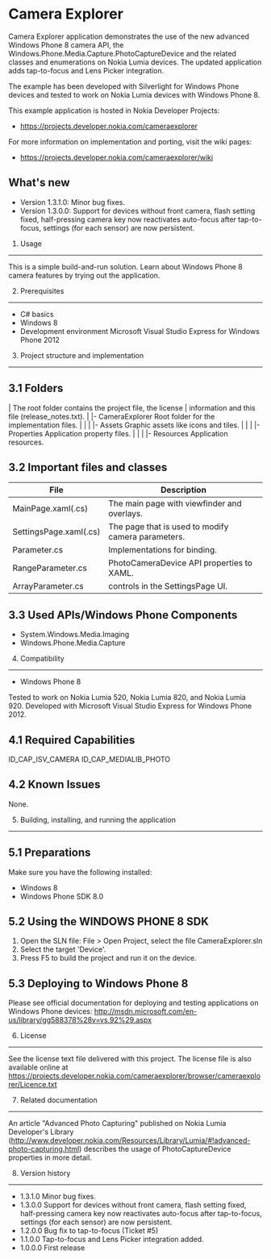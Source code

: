 Camera Explorer
===============

Camera Explorer application demonstrates the use of the new advanced
Windows Phone 8 camera API, the Windows.Phone.Media.Capture.PhotoCaptureDevice
and the related classes and enumerations on Nokia Lumia devices. The updated 
application adds tap-to-focus and Lens Picker integration.

The example has been developed with Silverlight for Windows Phone devices
and tested to work on Nokia Lumia devices with Windows Phone 8.

This example application is hosted in Nokia Developer Projects:
- https://projects.developer.nokia.com/cameraexplorer

For more information on implementation and porting, visit the wiki pages:
- https://projects.developer.nokia.com/cameraexplorer/wiki


What's new
----------

* Version 1.3.1.0: Minor bug fixes.
* Version 1.3.0.0: Support for devices without front camera, flash setting
fixed, half-pressing camera key now reactivates auto-focus after tap-to-focus,
settings (for each sensor) are now persistent.


1. Usage
-------------------------------------------------------------------------------

This is a simple build-and-run solution. Learn about Windows Phone 8
camera features by trying out the application. 


2. Prerequisites
-------------------------------------------------------------------------------

- C# basics
- Windows 8
- Development environment Microsoft Visual Studio Express for Windows Phone 2012


3. Project structure and implementation
-------------------------------------------------------------------------------

3.1 Folders
-----------

 |                  The root folder contains the project file, the license 
 |                  information and this file (release_notes.txt).
 |
 |- CameraExplorer  Root folder for the implementation files.
 |  |
 |  |- Assets       Graphic assets like icons and tiles.
 |  |
 |  |- Properties   Application property files.
 |  |
 |  |- Resources    Application resources.


3.2 Important files and classes
-------------------------------

| File | Description |
| ---- | ----------- |
| MainPage.xaml(.cs) | The main page with viewfinder and overlays. |
| SettingsPage.xaml(.cs) | The page that is used to modify camera parameters. |
| Parameter.cs | Implementations for binding. |
| RangeParameter.cs | PhotoCameraDevice API properties to XAML. |
| ArrayParameter.cs | controls in the SettingsPage UI. |


3.3 Used APIs/Windows Phone Components
--------------------------------------

* System.Windows.Media.Imaging
* Windows.Phone.Media.Capture


4. Compatibility
-------------------------------------------------------------------------------

- Windows Phone 8

Tested to work on Nokia Lumia 520, Nokia Lumia 820, and Nokia Lumia 920. 
Developed with Microsoft Visual Studio Express for Windows Phone 2012.


4.1 Required Capabilities
-------------------------

ID_CAP_ISV_CAMERA
ID_CAP_MEDIALIB_PHOTO


4.2 Known Issues
----------------

None.


5. Building, installing, and running the application
-------------------------------------------------------------------------------

5.1 Preparations
----------------

Make sure you have the following installed:

* Windows 8
* Windows Phone SDK 8.0


5.2 Using the WINDOWS PHONE 8 SDK
---------------------------------

1. Open the SLN file:
   File > Open Project, select the file CameraExplorer.sln
2. Select the target 'Device'.
3. Press F5 to build the project and run it on the device.


5.3 Deploying to Windows Phone 8
--------------------------------

Please see official documentation for deploying and testing applications on
Windows Phone devices:
http://msdn.microsoft.com/en-us/library/gg588378%28v=vs.92%29.aspx


6. License
-------------------------------------------------------------------------------

See the license text file delivered with this project. The license file is also
available online at 
https://projects.developer.nokia.com/cameraexplorer/browser/cameraexplorer/Licence.txt


7. Related documentation
-------------------------------------------------------------------------------

An article "Advanced Photo Capturing" published on Nokia Lumia Developer's Library
(http://www.developer.nokia.com/Resources/Library/Lumia/#!advanced-photo-capturing.html) 
describes the usage of PhotoCaptureDevice properties in more detail.


8. Version history
-------------------------------------------------------------------------------

* 1.3.1.0 Minor bug fixes.
* 1.3.0.0 Support for devices without front camera, flash setting fixed,
half-pressing camera key now reactivates auto-focus after tap-to-focus,
settings (for each sensor) are now persistent.
* 1.2.0.0 Bug fix to tap-to-focus (Ticket #5)
* 1.1.0.0 Tap-to-focus and Lens Picker integration added.
* 1.0.0.0 First release
